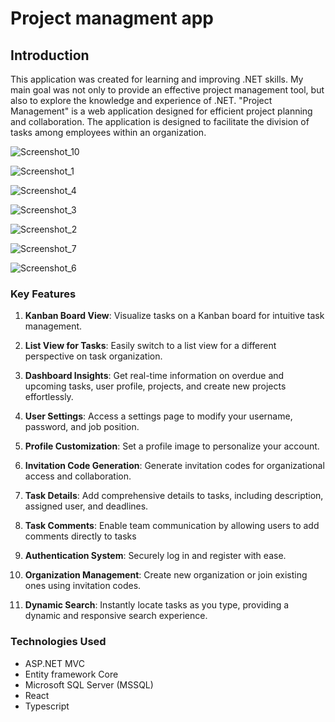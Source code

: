 # Project managment app

## Introduction

This application was created for learning and improving .NET skills. My main goal was not only to provide an effective project management tool, but also to explore the knowledge and experience of .NET. 
"Project Management" is a web application designed for efficient project planning and collaboration. The application is designed to facilitate the division of tasks among employees within an organization. 

![Screenshot_10](https://github.com/KarolinaAugustyniak/ProjectManagment/assets/88251386/97d5bb64-5def-484f-9e5f-f7a09975defb)

![Screenshot_1](https://github.com/KarolinaAugustyniak/ProjectManagment/assets/88251386/33b877b8-5495-42e2-8b78-2b52cc89aab6)

![Screenshot_4](https://github.com/KarolinaAugustyniak/ProjectManagment/assets/88251386/8bf8d7ec-5bc3-4076-af46-1bfc4c74d59d)

![Screenshot_3](https://github.com/KarolinaAugustyniak/ProjectManagment/assets/88251386/ae499e1f-8e4f-4440-8b6b-40125519d29f)

![Screenshot_2](https://github.com/KarolinaAugustyniak/ProjectManagment/assets/88251386/a0b80b39-fd1a-4086-a9e6-0c703eb39fb1)

![Screenshot_7](https://github.com/KarolinaAugustyniak/ProjectManagment/assets/88251386/f59dec10-ff99-4919-890a-a6e5cc66e66a)

![Screenshot_6](https://github.com/KarolinaAugustyniak/ProjectManagment/assets/88251386/1120e8a2-e0a0-4752-8f2a-7ceea54e5c08)


### Key Features

1. **Kanban Board View**: Visualize tasks on a Kanban board for intuitive task management.

2. **List View for Tasks**: Easily switch to a list view for a different perspective on task organization.

3. **Dashboard Insights**: Get real-time information on overdue and upcoming tasks, user profile, projects, and create new projects effortlessly.

4. **User Settings**: Access a settings page to modify your username, password, and job position.

5. **Profile Customization**: Set a profile image to personalize your account.

6. **Invitation Code Generation**: Generate invitation codes for organizational access and collaboration.

7. **Task Details**: Add comprehensive details to tasks, including description, assigned user, and deadlines.

8. **Task Comments**: Enable team communication by allowing users to add comments directly to tasks

9. **Authentication System**: Securely log in and register with ease.

10. **Organization Management**: Create new organization or join existing ones using invitation codes.
    
11. **Dynamic Search**: Instantly locate tasks as you type, providing a dynamic and responsive search experience.


### Technologies Used

- ASP.NET MVC
- Entity framework Core
- Microsoft SQL Server (MSSQL)
- React
- Typescript
